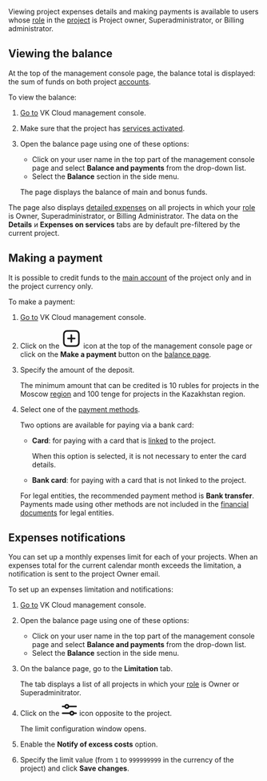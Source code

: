 <info>

Viewing project expenses details and making payments is available to users whose [role](/en/tools-for-using-services/account/concepts/rolesandpermissions) in the [project](/en/tools-for-using-services/account/concepts/projects) is Project owner, Superadministrator, or Billing administrator.

</info>

## Viewing the balance

At the top of the management console page, the balance total is displayed: the sum of funds on both project [accounts](../../concepts/balance).

To view the balance:

1. [Go to](https://msk.cloud.vk.com/app/en/) VK Cloud management console.
1. Make sure that the project has [services activated](/en/tools-for-using-services/account/service-management/activation).
1. Open the balance page using one of these options:

   - Click on your user name in the top part of the management console page and select **Balance and payments** from the drop-down list.
   - Select the **Balance** section in the side menu.

   The page displays the balance of main and bonus funds.

<info>

The page also displays [detailed expenses](../detail) on all projects in which your [role](/en/tools-for-using-services/account/concepts/rolesandpermissions) is Owner, Superadministrator, or Billing Administrator. The data on the **Details** и **Expenses on services** tabs are by default pre-filtered by the current project.

</info>

## Making a payment

It is possible to credit funds to the [main account](../../concepts/balance#the_main_and_the_bonus_account) of the project only and in the project currency only.

To make a payment:

1. [Go to](https://msk.cloud.vk.com/app/en/) VK Cloud management console.
1. Click on the ![Make a payment](assets/icon_plus.svg "inline") icon at the top of the management console page or click on the **Make a payment** button on the [balance page](#viewing_the_balance).
1. Specify the amount of the deposit.

   The minimum amount that can be credited is 10 rubles for projects in the Moscow [region](/en/tools-for-using-services/account/concepts/regions) and 100 tenge for projects in the Kazakhstan region.

1. Select one of the [payment methods](../../concepts/payment-methods).

   Two options are available for paying via a bank card:

   - **Card**: for paying with a card that is [linked](../add-card) to the project.

      When this option is selected, it is not necessary to enter the card details.

   - **Bank card**: for paying with a card that is not linked to the project.

   <info>

   For legal entities, the recommended payment method is **Bank transfer**. Payments made using other methods are not included in the [financial documents](../../concepts/report) for legal entities.

   </info>

## Expenses notifications

You can set up a monthly expenses limit for each of your projects. When an expenses total for the current calendar month exceeds the limitation, a notification is sent to the project Owner email.

To set up an expenses limitation and notifications:

1. [Go to](https://msk.cloud.vk.com/app/en/) VK Cloud management console.
1. Open the balance page using one of these options:

   - Click on your user name in the top part of the management console page and select **Balance and payments** from the drop-down list.
   - Select the **Balance** section in the side menu.

1. On the balance page, go to the **Limitation** tab.

   The tab displays a list of all projects in which your [role](/en/tools-for-using-services/account/concepts/rolesandpermissions) is Owner or Superadminitrator.

1. Click on the ![Settings](assets/filter_icon.svg "inline") icon opposite to the project.

   The limit configuration window opens.

1. Enable the **Notify of excess costs** option.
1. Specify the limit value (from `1` to `999999999` in the currency of the project) and click **Save changes**.
